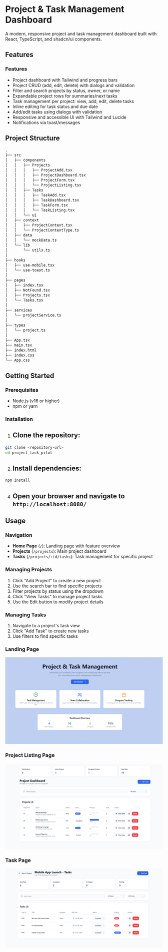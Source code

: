 # Project & Task Management Dashboard

A modern, responsive project and task management dashboard built with React, TypeScript, and shadcn/ui components.

## Features

### Features

- Project dashboard with Tailwind and progress bars
- Project CRUD (add, edit, delete) with dialogs and validation
- Filter and search projects by status, owner, or name
- Expandable project rows for summaries/next tasks
- Task management per project: view, add, edit, delete tasks
- Inline editing for task status and due date
- Add/edit tasks using dialogs with validation
- Responsive and accessible UI with Tailwind and Lucide
- Notifications via toast/messages



## Project Structure

```
.
├── src
│   ├── components
│   │   ├── Projects
│   │   │   ├── ProjectAdd.tsx
│   │   │   ├── ProjectDashboard.tsx
│   │   │   ├── ProjectForm.tsx
│   │   │   └── ProjectListing.tsx
│   │   ├── Tasks
│   │   │   ├── TaskAdd.tsx
│   │   │   ├── TaskDashboard.tsx
│   │   │   ├── TaskForm.tsx
│   │   │   └── TaskListing.tsx
│   │   └── ui
│   ├── context
│   │   ├── ProjectContext.tsx
│   │   └── ProjectContextType.ts
│   ├── data
│   │   └── mockData.ts
│   └── lib
│       └── utils.ts
│
├── hooks
│   ├── use-mobile.tsx
│   └── use-toast.ts
│
├── pages
│   ├── index.tsx
│   ├── NotFound.tsx
│   ├── Projects.tsx
│   └── Tasks.tsx
│
├── services
│   └── projectService.ts
│
├── types
│   └── project.ts
│
├── App.tsx
├── main.tsx
├── index.html
├── index.css
└── App.css

```

## Getting Started

### Prerequisites
- Node.js (v16 or higher)
- npm or yarn

### Installation

1. ## Clone the repository:
```bash
git clone <repository-url>
cd project_task_pilot
```

2. ## Install dependencies:
```bash
npm install
```


4. ## Open your browser and navigate to `http://localhost:8080/`


## Usage

### Navigation
- **Home Page** (`/`): Landing page with feature overview
- **Projects** (`/projects`): Main project dashboard
- **Tasks** (`/projects/:id/tasks`): Task management for specific project

### Managing Projects
1. Click "Add Project" to create a new project
2. Use the search bar to find specific projects
3. Filter projects by status using the dropdown
4. Click "View Tasks" to manage project tasks
5. Use the Edit button to modify project details

### Managing Tasks
1. Navigate to a project's task view
2. Click "Add Task" to create new tasks
3. Use filters to find specific tasks




### Landing Page
![Landing Page](/public/main-page.png)

### Project Listing Page
![Projects Page](/public/project-page.png)

### Task Page
![Tasks Page](/public/task-page.png)